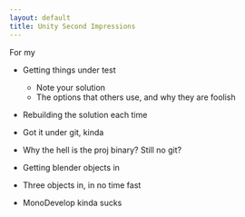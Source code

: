 ```yaml
---
layout: default
title: Unity Second Impressions
---
```


For my 


* Getting things under test
  - Note your solution
  - The options that others use, and why they are foolish

* Rebuilding the solution each time
* Got it under git, kinda
* Why the hell is the proj binary?  Still no git?
* Getting blender objects in
* Three objects in, in no time fast
* MonoDevelop kinda sucks
